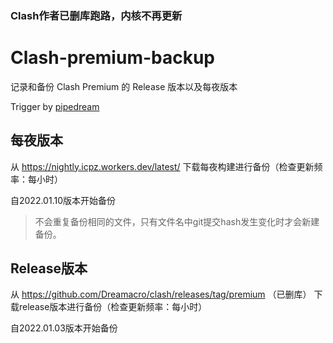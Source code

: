 ### Clash作者已删库跑路，内核不再更新

# Clash-premium-backup
记录和备份 Clash Premium 的 Release 版本以及每夜版本

Trigger by [pipedream](https://pipedream.com/)

## 每夜版本
从 https://nightly.icpz.workers.dev/latest/ 下载每夜构建进行备份（检查更新频率：每小时）

自2022.01.10版本开始备份
> 不会重复备份相同的文件，只有文件名中git提交hash发生变化时才会新建备份。

## Release版本
从 https://github.com/Dreamacro/clash/releases/tag/premium （已删库） 下载release版本进行备份（检查更新频率：每小时）

自2022.01.03版本开始备份
